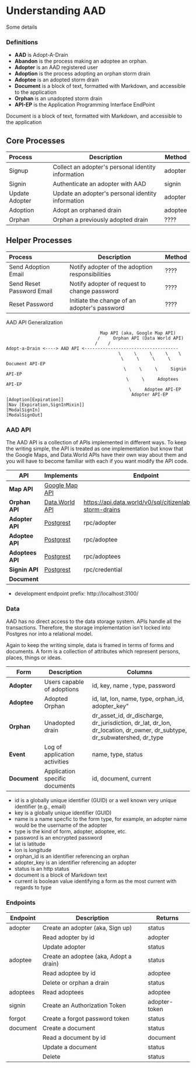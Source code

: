 # Understanding AAD
Some details

### Definitions
* **AAD** is Adopt-A-Drain
* **Abandon** is the process making an adoptee an orphan.  
* **Adopter** is an AAD registered user
* **Adoption** is the process adopting an orphan storm drain
* **Adoptee** is an adopted storm drain
* **Document** is a block of text, formatted with Markdown, and accessible to the application
* **Orphan** is an unadopted storm drain
* **API-EP** is the Application Programming Interface EndPoint

Document is a block of text, formatted with Markdown, and accessible to the application
## Core Processes
| Process | Description |  Method |
| :------ | -------- | ------ |
| Signup            | Collect an adopter's personal identity information | adopter |
| Signin            | Authenticate an adopter with AAD | signin |
| Update Adopter    | Update an adopter's personal identity information | adopter |
| Adoption    | Adopt an orphaned drain | adoptee |
| Orphan     | Orphan a previously adopted drain | ???? |

## Helper Processes
| Process | Description |  Method |
| :------ | -------- | ------ |
| Send Adoption Email | Notify adopter of the adoption responsibilities | ???? |
| Send Reset Password Email | Notify adopter of request to change password | ???? |
| Reset Password    | Initiate the change of an adopter's password | ???? |


AAD API Generalization
```
                                    Map API (aka, Google Map API)
                                   /     Orphan API (Data World API)
                                  /    /     
Adopt-a-Drain <----> AAD API <------------------------------------
                                           \     \     \     \    \
                                            \     \     \     \    Document API-EP
                                             \     \     \     Signin API-EP
                                              \     \     Adoptees API-EP
                                               \     Adoptee API-EP
                                                Adopter API-EP
[Adoption[Expiration]] 
[Nav [Expiration,SignInMixin]]
[ModalSignIn]
[ModalSignOut]
```

### AAD API
The AAD API is a collection of APIs implemented in different ways.  To keep the writing simple, the API is treated as one implementation but know that the Google Maps, and Data.World APIs have their own way about them and you will have to become familiar with each if you want modify the API code.

| API | Implements | Endpoint
| --- | -------------- | ------
| **Map API**  | [Google Map API](https://developers.google.com/maps/documentation/javascript/tutorial)  |
| **Orphan API** | [Data.World API](https://apidocs.data.world)  | https://api.data.world/v0/sql/citizenlabs/grb-storm-drains
| **Adopter API** | [Postgrest](https://github.com/PostgREST/postgrest)  | rpc/adopter |
| **Adoptee API** | [Postgrest](https://github.com/PostgREST/postgrest)   | rpc/adoptee |
| **Adoptees API** | [Postgrest](https://github.com/PostgREST/postgrest)   | rpc/adoptees |
| **Signin API**  | [Postgrest](https://github.com/PostgREST/postgrest)   | rpc/credential |
| **Document** | |  
* development endpoint prefix: http://localhost:3100/

### Data
AAD has no direct access to the data storage system. APIs handle all the transactions.  Therefore, the storage implementation isn't locked into Postgres nor into a relational model.  

Again to keep the writing simple, data is framed in terms of forms and documents. A form is a collection of attributes which represent persons, places, things or ideas.


| Form  | Description | Columns |
| ----- | ------| ------- |
| **Adopter**  | Users capable of adoptions | id, key, name , type, password  |
| **Adoptee** | Adopted Orphan  | id, lat, lon, name, type, orphan_id, adopter_key" |
| **Orphan** | Unadopted drain | dr_asset_id, dr_discharge, dr_jurisdiction, dr_lat, dr_lon, dr_location, dr_owner, dr_subtype, dr_subwatershed, dr_type
| **Event** | Log of application activities | name, type, status
| **Document** | Application specific documents | id, document, current |


* id is a globally unique identifier (GUID) or a well known very unique identifier (e.g., email)
* key is a globally unique identifier (GUID)
* name is a name specfic to the form type, for example, an adopter name would be the username of the adopter
* type is the kind of form, adopter, adoptee, etc.
* password is an encrypted password
* lat is latitude
* lon is longitude
* orphan_id is an identifier referencing an orphan
* adopter_key is an identifier referencing an adopter
* status is an http status
* document is a block of Markdown text
* current is boolean value identifying a form as the most current with regards to type

### Endpoints

| Endpoint | Description | Returns  |  
| -------- | ------ | ------ |
| adopter  | Create an adopter (aka, Sign up) | status |
|          | Read adopter by id  | adopter |
|          | Update adopter  | status |
| adoptee  | Create an adoptee (aka, Adopt a drain) | status  |
|          | Read adoptee by id  | adoptee  |
|          | Delete or orphan a drain | status  |
| adoptees  | Read adoptees | adoptee  |
| signin   | Create an Authorization Token | adopter-token |
| forgot   | Create a forgot password token  | status |
| document | Create a document | status |
|          | Read a document by id | document |
|          | Update a document | status  |
|          | Delete  | status  |
